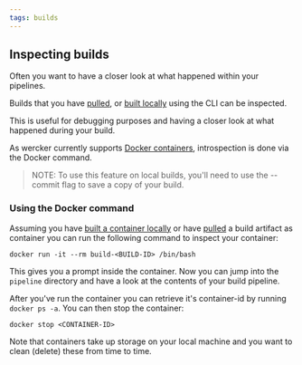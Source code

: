 ```yaml
---
tags: builds
---
```


## Inspecting builds

Often you want to have a closer look at what happened within your
pipelines.

Builds that you have [pulled](/cli/usage/pulling-builds.html), or
[built locally](/cli/usage/building.html) using the CLI can be inspected.

This is useful for debugging purposes and having a closer look at what
happened during your build.

As wercker currently supports [Docker containers](/docs/containers/index.html),
introspection is done via the Docker command.

> NOTE: To use this feature on local builds, you'll need to use the --commit flag to save a copy of your build.

### Using the Docker command

Assuming you have [built a container
locally](/cli/usage/building.html) or have
[pulled](/cli/usage/pulling-builds.html) a build artifact as
container you can run the following command to inspect your container:

```no-highlight
docker run -it --rm build-<BUILD-ID> /bin/bash
```

This gives you a prompt inside the container. Now you can jump into the
`pipeline` directory and have a look at the contents of your build
pipeline.

After you've run the container you can retrieve it's container-id by
running `docker ps -a`. You can then stop the container:

```no-highlight
docker stop <CONTAINER-ID>
```

Note that containers take up storage on your local machine and you want
to clean (delete) these from time to time.
